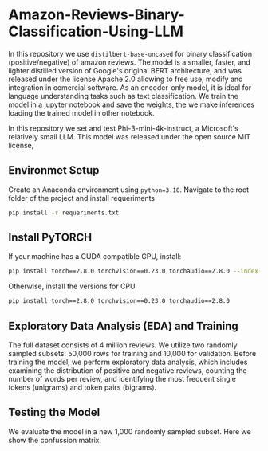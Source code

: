 # Amazon-Reviews-Binary-Classification-Using-LLM

In this repository we use `distilbert-base-uncased` for binary classification (positive/negative) of amazon reviews. The model is a smaller, faster, and lighter distilled version of Google's original BERT architecture, and was released under the license Apache 2.0 allowing to free use, modify and integration in comercial software. As an encoder-only model, it is ideal for language understanding tasks such as text classification. We train the model in a jupyter notebook and save the weights, the we make inferences loading the trained model in other notebook.


In this repository we set and test Phi-3-mini-4k-instruct, a Microsoft's relatively small LLM. This model was released under the open source MIT license, 



## Environmet Setup

Create an Anaconda environment using `python=3.10`. Navigate to the root folder of the project and install requeriments

```bash
pip install -r requeriments.txt
```

## Install PyTORCH

If your machine has a CUDA compatible GPU, install:

```bash
pip install torch==2.8.0 torchvision==0.23.0 torchaudio==2.8.0 --index-url https://download.pytorch.org/whl/cu126
```
Otherwise, install the versions for CPU

```bash
pip install torch==2.8.0 torchvision==0.23.0 torchaudio==2.8.0
```

## Exploratory Data Analysis (EDA) and Training

The full dataset consists of 4 million reviews. We utilize two randomly sampled subsets: 50,000 rows for training and 10,000 for validation. Before training the model, we perform exploratory data analysis, which includes examining the distribution of positive and negative reviews, counting the number of words per review, and identifying the most frequent single tokens (unigrams) and token pairs (bigrams).

## Testing the Model

We evaluate the model in a new 1,000 randomly sampled subset. Here we show the confussion matrix.







